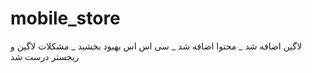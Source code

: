 # mobile_store
 لاگین اضافه شد _ محتوا اضافه شد _ سی اس اس بهبود بخشید _ مشکلات لاگین و ریجستر درست شد
